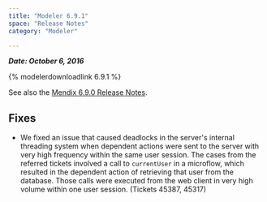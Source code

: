 ```yaml
---
title: "Modeler 6.9.1"
space: "Release Notes"
category: "Modeler"

---
```

***Date: October 6, 2016***

{% modelerdownloadlink 6.9.1 %}

See also the [Mendix 6.9.0 Release Notes](6.9.0).

## Fixes

*   We fixed an issue that caused deadlocks in the server's internal threading system when dependent actions were sent to the server with very high frequency within the same user session. The cases from the referred tickets involved a call to `currentUser` in a microflow, which resulted in the dependent action of retrieving that user from the database. Those calls were executed from the web client in very high volume within one user session. (Tickets 45387, 45317)
